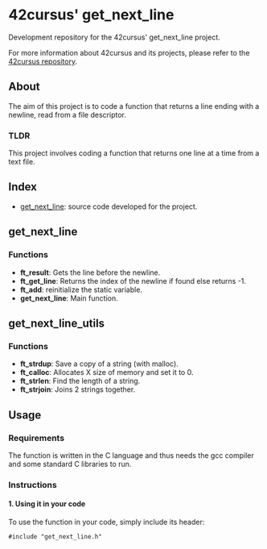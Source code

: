 # 42cursus' get_next_line

Development repository for the 42cursus' get_next_line project.

For more information about 42cursus and its projects, please refer to the [42cursus repository](https://github.com/42cursus).

## About
The aim of this project is to code a function that returns a line ending with a newline, read from a file descriptor.

### TLDR
This project involves coding a function that returns one line at a time from a text file.

## Index
- [get_next_line](#get_next_line): source code developed for the project.

## get_next_line

### Functions
- **ft_result**: Gets the line before the newline.
- **ft_get_line**: Returns the index of the newline if found else returns -1.
- **ft_add**: reinitialize the static variable.
- **get_next_line**: Main function.

## get_next_line_utils

### Functions
- **ft_strdup**: Save a copy of a string (with malloc).
- **ft_calloc**: Allocates X size of memory and set it to 0.
- **ft_strlen**: Find the length of a string.
- **ft_strjoin**: Joins 2 strings together.

## Usage

### Requirements
The function is written in the C language and thus needs the gcc compiler and some standard C libraries to run.

### Instructions

#### 1. Using it in your code
To use the function in your code, simply include its header:

```
#include "get_next_line.h"

